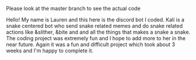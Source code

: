 Please look at the master branch to see the actual code

Hello! My name is Lauren and this here is the discord bot I coded. Kali is a snake centered bot who send snake related memes and do snake related actions like &slither, &bite and and all the things that makes a snake a snake. The coding project was extremely fun and I hope to add more to her in the near future. Again it was a fun and difficult project which took about 3 weeks and I'm happy to complete it.
